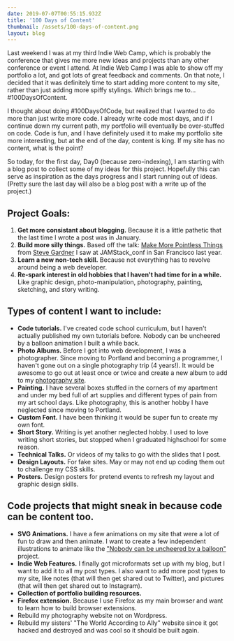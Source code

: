```yaml
---
date: 2019-07-07T00:55:15.932Z
title: '100 Days of Content'
thumbnail: /assets/100-days-of-content.png
layout: blog
---
```


Last weekend I was at my third Indie Web Camp, which is probably the conference that gives me more new ideas and projects than any other conference or event I attend. At Indie Web Camp I was able to show off my portfolio a lot, and got lots of great feedback and comments. On that note, I decided that it was definitely time to start adding more content to my site, rather than just adding more spiffy stylings. Which brings me to... #100DaysOfContent.

I thought about doing #100DaysOfCode, but realized that I wanted to do more than just write more code. I already write code most days, and if I continue down my current path, my portfolio will eventually be over-stuffed on code. Code is fun, and I have definitely used it to make my portfolio site more interesting, but at the end of the day, content is king. If my site has no content, what is the point?

So today, for the first day, Day0 (because zero-indexing), I am starting with a blog post to collect some of my ideas for this project. Hopefully this can serve as inspiration as the days progress and I start running out of ideas. (Pretty sure the last day will also be a blog post with a write up of the project.) 

## Project Goals:
  1. **Get more consistant about blogging.** Because it is a little pathetic that the last time I wrote a post was in January.
  2. **Build more silly things.** Based off the talk: <a href="https://www.youtube.com/watch?v=q1qSxmfMIcI">Make More Pointless Things</a> from <a href="https://twitter.com/steeevg/">Steve Gardner</a> I saw at JAMStack_conf in San Francisco last year.
  3. **Learn a new non-tech skill.** Because not everything has to revolve around being a web developer.
  4. **Re-spark interest in old hobbies that I haven't had time for in a while.** Like graphic design, photo-manipulation, photography, painting, sketching, and story writing.


## Types of content I want to include:
  - **Code tutorials.** I've created code school curriculum, but I haven't actually published my own tutorials before.
  Nobody can be uncheered by a balloon</a> animation I built a while back.
  - **Photo Albums.** Before I got into web development, I was a photographer. Since moving to Portland and becoming a programmer, I haven't gone out on a single photography trip (4 years!). It would be awesome to go out at least once or twice and create a new album to add to my <a href="http://www.threewoodenpigeons.com/">photography site</a>.
  - **Painting.** I have several boxes stuffed in the corners of my apartment and under my bed full of art supplies and different types of pain from my art school days. Like photography, this is another hobby I have neglected since moving to Portland. 
  - **Custom Font.** I have been thinking it would be super fun to create my own font. 
  - **Short Story.** Writing is yet another neglected hobby. I used to love writing short stories, but stopped when I graduated highschool for some reason.
  - **Technical Talks.** Or videos of my talks to go with the slides that I post.
  - **Design Layouts.** For fake sites. May or may not end up coding them out to challenge my CSS skills.
  - **Posters.** Design posters for pretend events to refresh my layout and graphic design skills.

## Code projects that might sneak in because code can be content too.
  - **SVG Animations.** I have a few animations on my site that were a lot of fun to draw and then animate. I want to create a few independent illustrations to animate like the <a href="https://codepen.io/mjordancodes/pen/YdezRj/">"Nobody can be uncheered by a balloon"</a> project.
  - **Indie Web Features.** I finally got microformats set up with my blog, but I want to add it to all my post types. I also want to add more post types to my site, like notes (that will then get shared out to Twitter), and pictures (that will then get shared out to Instagram). 
  - **Collection of portfolio building resources.** 
  - **Firefox extension.** Because I use Firefox as my main browser and want to learn how to build browser extensions.
  - Rebuild my photography website not on Wordpress.
  - Rebuild my sisters' "The World According to Ally" website since it got hacked and destroyed and was cool so it should be built again.